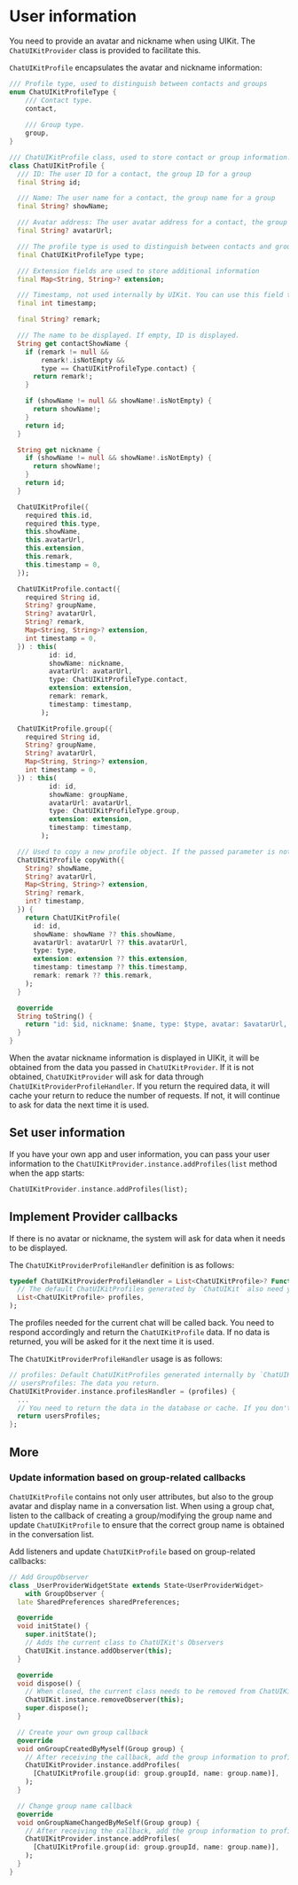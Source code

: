 # User information

You need to provide an avatar and nickname when using UIKit. The `ChatUIKitProvider` class is provided to facilitate this.

`ChatUIKitProfile` encapsulates the avatar and nickname information:

```dart
/// Profile type, used to distinguish between contacts and groups
enum ChatUIKitProfileType {
    /// Contact type.
    contact,
    
    /// Group type.
    group,
}

/// ChatUIKitProfile class, used to store contact or group information.
class ChatUIKitProfile {
  /// ID: The user ID for a contact, the group ID for a group
  final String id;

  /// Name: The user name for a contact, the group name for a group
  final String? showName;

  /// Avatar address: The user avatar address for a contact, the group avatar address for the group
  final String? avatarUrl;

  /// The profile type is used to distinguish between contacts and groups. For details, see [ChatUIKitProfileType]
  final ChatUIKitProfileType type;

  /// Extension fields are used to store additional information
  final Map<String, String>? extension;

  /// Timestamp, not used internally by UIKit. You can use this field to store timestamp information.
  final int timestamp;

  final String? remark;

  /// The name to be displayed. If empty, ID is displayed.
  String get contactShowName {
    if (remark != null &&
        remark!.isNotEmpty &&
        type == ChatUIKitProfileType.contact) {
      return remark!;
    }

    if (showName != null && showName!.isNotEmpty) {
      return showName!;
    }
    return id;
  }

  String get nickname {
    if (showName != null && showName!.isNotEmpty) {
      return showName!;
    }
    return id;
  }

  ChatUIKitProfile({
    required this.id,
    required this.type,
    this.showName,
    this.avatarUrl,
    this.extension,
    this.remark,
    this.timestamp = 0,
  });

  ChatUIKitProfile.contact({
    required String id,
    String? groupName,
    String? avatarUrl,
    String? remark,
    Map<String, String>? extension,
    int timestamp = 0,
  }) : this(
          id: id,
          showName: nickname,
          avatarUrl: avatarUrl,
          type: ChatUIKitProfileType.contact,
          extension: extension,
          remark: remark,
          timestamp: timestamp,
        );

  ChatUIKitProfile.group({
    required String id,
    String? groupName,
    String? avatarUrl,
    Map<String, String>? extension,
    int timestamp = 0,
  }) : this(
          id: id,
          showName: groupName,
          avatarUrl: avatarUrl,
          type: ChatUIKitProfileType.group,
          extension: extension,
          timestamp: timestamp,
        );

  /// Used to copy a new profile object. If the passed parameter is not empty, the passed parameter is used; otherwise the parameters of the current profile are used.
  ChatUIKitProfile copyWith({
    String? showName,
    String? avatarUrl,
    Map<String, String>? extension,
    String? remark,
    int? timestamp,
  }) {
    return ChatUIKitProfile(
      id: id,
      showName: showName ?? this.showName,
      avatarUrl: avatarUrl ?? this.avatarUrl,
      type: type,
      extension: extension ?? this.extension,
      timestamp: timestamp ?? this.timestamp,
      remark: remark ?? this.remark,
    );
  }

  @override
  String toString() {
    return "id: $id, nickname: $name, type: $type, avatar: $avatarUrl, remark: $remark \n";
  }
}
```

When the avatar nickname information is displayed in UIKit, it will be obtained from the data you passed in `ChatUIKitProvider`. If it is not obtained, `ChatUIKitProvider` will ask for data through `ChatUIKitProviderProfileHandler`. If you return the required data, it will cache your return to reduce the number of requests. If not, it will continue to ask for data the next time it is used.

## Set user information

If you have your own app and user information, you can pass your user information to the `ChatUIKitProvider.instance.addProfiles(list` method when the app starts:

```dart
ChatUIKitProvider.instance.addProfiles(list);
```

## Implement Provider callbacks

If there is no avatar or nickname, the system will ask for data when it needs to be displayed.

The `ChatUIKitProviderProfileHandler` definition is as follows:

```dart
typedef ChatUIKitProviderProfileHandler = List<ChatUIKitProfile>? Function(
  // The default ChatUIKitProfiles generated by `ChatUIKit` also need you to return data. If you have real data, you can return it to `ChatUIKit`, and UIKit will cache your return.
  List<ChatUIKitProfile> profiles,
);
```

The profiles needed for the current chat will be called back. You need to respond accordingly and return the `ChatUIKitProfile` data. If no data is returned, you will be asked for it the next time it is used.

The `ChatUIKitProviderProfileHandler` usage is as follows:

```dart
// profiles: Default ChatUIKitProfiles generated internally by `ChatUIKit`.
// usersProfiles: The data you return.
ChatUIKitProvider.instance.profilesHandler = (profiles) {
  ...
  // You need to return the data in the database or cache. If you don't return it, you will be asked for the data next time you need it.
  return usersProfiles;
};
```

## More

### Update information based on group-related callbacks

`ChatUIKitProfile` contains not only user attributes, but also to the group avatar and display name in a conversation list. When using a group chat, listen to the callback of creating a group/modifying the group name and update `ChatUIKitProfile` to ensure that the correct group name is obtained in the conversation list.

Add listeners and update `ChatUIKitProfile` based on group-related callbacks:

```dart
// Add GroupObserver
class _UserProviderWidgetState extends State<UserProviderWidget>
    with GroupObserver {
  late SharedPreferences sharedPreferences;

  @override
  void initState() {
    super.initState();
    // Adds the current class to ChatUIKit's Observers
    ChatUIKit.instance.addObserver(this);
  }

  @override
  void dispose() {
    // When closed, the current class needs to be removed from ChatUIKit's Observers
    ChatUIKit.instance.removeObserver(this);
    super.dispose();
  }

  // Create your own group callback
  @override
  void onGroupCreatedByMyself(Group group) {
    // After receiving the callback, add the group information to profiles
    ChatUIKitProvider.instance.addProfiles(
      [ChatUIKitProfile.group(id: group.groupId, name: group.name)],
    );
  }

  // Change group name callback
  @override
  void onGroupNameChangedByMeSelf(Group group) {
    // After receiving the callback, add the group information to profiles
    ChatUIKitProvider.instance.addProfiles(
      [ChatUIKitProfile.group(id: group.groupId, name: group.name)],
    );
  }
}
```